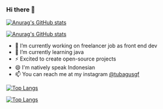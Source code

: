 ### Hi there 👋

[![Anurag's GitHub stats](https://github-readme-stats.vercel.app/api?username=evans292)](https://github.com/anuraghazra/github-readme-stats)

[![Anurag's GitHub stats](https://github-readme-stats.vercel.app/api?username=tubagusgf)](https://github.com/anuraghazra/github-readme-stats)

- 🔭 I’m currently working on freelancer job as front end dev
- 🌱 I’m currently learning java
- ⚡ Excited to create open-source projects
- 😄 I'm natively speak Indonesian
- 📫 You can reach me at my instagram [@tubagusgf](https://www.instagram.com/tubagusgf/)

[![Top Langs](https://github-readme-stats.vercel.app/api/top-langs/?username=evans292&layout=compact)](https://github.com/anuraghazra/github-readme-stats)

[![Top Langs](https://github-readme-stats.vercel.app/api/top-langs/?username=tubagusgf&layout=compact)](https://github.com/anuraghazra/github-readme-stats)


